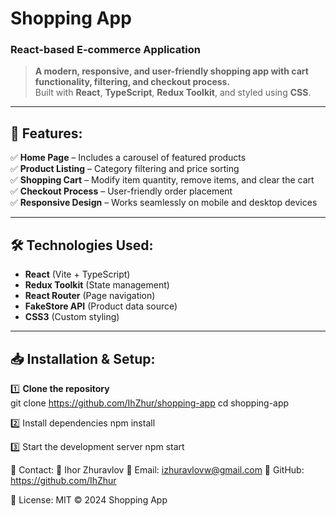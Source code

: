 # Shopping App

### React-based E-commerce Application

> **A modern, responsive, and user-friendly shopping app with cart functionality, filtering, and checkout process.**  
> Built with **React**, **TypeScript**, **Redux Toolkit**, and styled using **CSS**.

---

## 📌 Features:
✅ **Home Page** – Includes a carousel of featured products  
✅ **Product Listing** – Category filtering and price sorting  
✅ **Shopping Cart** – Modify item quantity, remove items, and clear the cart  
✅ **Checkout Process** – User-friendly order placement  
✅ **Responsive Design** – Works seamlessly on mobile and desktop devices   

---

## 🛠 Technologies Used:
- **React** (Vite + TypeScript)
- **Redux Toolkit** (State management)
- **React Router** (Page navigation)
- **FakeStore API** (Product data source)
- **CSS3** (Custom styling)

---

## 📥 Installation & Setup:
1️⃣ **Clone the repository**  
    git clone https://github.com/IhZhur/shopping-app
    cd shopping-app

2️⃣ Install dependencies
    npm install

3️⃣ Start the development server
    npm start

🤝 Contact:
👤 Ihor Zhuravlov
📧 Email: izhuravlovw@gmail.com
🔗 GitHub: https://github.com/IhZhur

📜 License:
    MIT © 2024 Shopping App